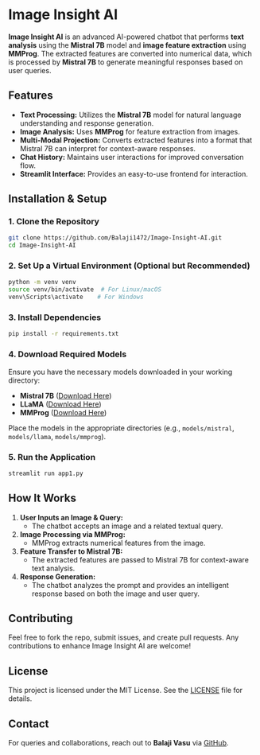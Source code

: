 # Image Insight AI

**Image Insight AI** is an advanced AI-powered chatbot that performs **text analysis** using the **Mistral 7B** model and **image feature extraction** using **MMProg**. The extracted features are converted into numerical data, which is processed by **Mistral 7B** to generate meaningful responses based on user queries.

## Features

- **Text Processing:** Utilizes the **Mistral 7B** model for natural language understanding and response generation.
- **Image Analysis:** Uses **MMProg** for feature extraction from images.
- **Multi-Modal Projection:** Converts extracted features into a format that Mistral 7B can interpret for context-aware responses.
- **Chat History:** Maintains user interactions for improved conversation flow.
- **Streamlit Interface:** Provides an easy-to-use frontend for interaction.

## Installation & Setup

### **1. Clone the Repository**

```bash
git clone https://github.com/Balaji1472/Image-Insight-AI.git
cd Image-Insight-AI
```

### **2. Set Up a Virtual Environment (Optional but Recommended)**

```bash
python -m venv venv
source venv/bin/activate  # For Linux/macOS
venv\Scripts\activate    # For Windows
```

### **3. Install Dependencies**

```bash
pip install -r requirements.txt
```

### **4. Download Required Models**

Ensure you have the necessary models downloaded in your working directory:

- **Mistral 7B** ([Download Here](https://huggingface.co/mistralai/Mistral-7B-v0.1))
- **LLaMA** ([Download Here](https://huggingface.co/meta-llama/Llama-2-7b-hf))
- **MMProg** ([Download Here](https://huggingface.co/path/to/mmprog))

Place the models in the appropriate directories (e.g., `models/mistral`, `models/llama`, `models/mmprog`).

### **5. Run the Application**

```bash
streamlit run app1.py
```

## How It Works

1. **User Inputs an Image & Query:**
   - The chatbot accepts an image and a related textual query.
2. **Image Processing via MMProg:**
   - MMProg extracts numerical features from the image.
3. **Feature Transfer to Mistral 7B:**
   - The extracted features are passed to Mistral 7B for context-aware text analysis.
4. **Response Generation:**
   - The chatbot analyzes the prompt and provides an intelligent response based on both the image and user query.

## Contributing

Feel free to fork the repo, submit issues, and create pull requests. Any contributions to enhance Image Insight AI are welcome!

## License

This project is licensed under the MIT License. See the [LICENSE](LICENSE) file for details.

## Contact

For queries and collaborations, reach out to **Balaji Vasu** via [GitHub](https://github.com/Balaji1472).

